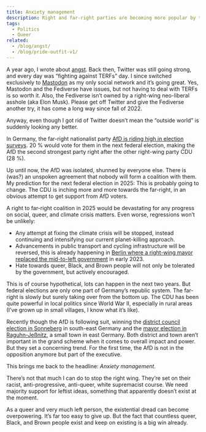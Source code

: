 ```yaml
---
title: Anxiety management
description: Right and far-right parties are becoming more popular by the day. What does this mean for queer people like me?
tags:
  - Politics
  - Queer
related:
  - /blog/angst/
  - /blog/pride-outfit-v1/
---
```


A year ago, I wrote about [angst](2022-07-17-angst.md). Back then, Twitter was still going strong, and every day was “fighting against TERFs” day. I since switched exclusively to [Mastodon](https://mastodon.social/@mvsde) as my only social network and it’s going great. Yes, Mastodon and the Fediverse have issues, but not having to deal with TERFs is so worth it. Also, the Fediverse isn’t owned by a right-wing neo-liberal asshole (aka Elon Musk). Please get off Twitter and give the Fediverse another try, it has come a long way since fall of 2022.

Anyway, even though I got rid of Twitter doesn’t mean the “outside world” is suddenly looking any better.

In Germany, the far-right nationalist party [AfD is riding high in election surveys](https://www.dw.com/en/poll-far-right-afd-is-germanys-second-strongest-party/a-66154675). 20 % would vote for them in the next federal election, making the AfD the second strongest party right after the other right-wing party CDU (28 %).

Up until now, the AfD was isolated, shunned by everyone else. There is (was?) an unspoken agreement that nobody will form a coalition with them. My prediction for the next federal election in 2025: This is probably going to change. The CDU is inching more and more towards the far-right, in an obvious attempt to get support from AfD voters.

A right to far-right coalition in 2025 would be devastating for any progress on social, queer, and climate crisis matters. Even worse, regressions won’t be unlikely:

- Any attempt at fixing the climate crisis will be stopped, instead continuing and intensifying our current planet-killing approach.
- Advancements in public transport and cycling infrastructure will be reversed, this is already happening in [Berlin where a right-wing mayor replaced the mid-to-left government](https://en.wikipedia.org/wiki/2023_Berlin_state_election) in early 2023.
- Hate towards queer, Black, and Brown people will not only be tolerated by the government, but actively encouraged.

This is of course hypothetical, lots can happen in the next two years. But federal elections are only one part of Germany’s republic system. The far-right is slowly but surely taking over from the bottom up. The CDU has been quite powerful in local politics since World War II, especially in rural areas (I’ve grown up in small villages, I know what it’s like).

Recently though the AfD is following suit, winning the [district council election in Sonneberg](https://www.dw.com/en/germany-far-right-afd-wins-first-governing-post/a-66024256) in south-east Germany and the [mayor election in Raguhn-Jeßnitz](https://www.dw.com/en/why-is-far-right-populism-becoming-more-popular-in-germany/a-66084741), a small town in east Germany. Both district and town aren’t important in the grand scheme when it comes to overall impact and power. But they set a concerning trend. For the first time, the AfD is not in the opposition anymore but part of the executive.

This brings me back to the headline: _Anxiety management_.

There’s not that much I can do to stop the right wing. They’re set on their racist, anti-progressive, anti-queer, white supremacist course. We need majority support for leftist ideas, something that apparently doesn’t exist at the moment.

As a queer and very much left person, the existential dread can become overpowering. It’s far too easy to give up. But the fact that countless queer, Black, and Brown people exist and keep on existing is a big win already.
